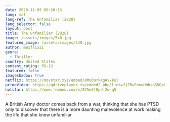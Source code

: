 ```yaml
---
date: 2020-11-05 00:28:13
lang: mal
lang-ref: The Unfamiliar (2020)
lang_selector: false
layout: post
title: The Unfamiliar (2020)
image: /assets/images/540.jpg
featured_image: /assets/images/540.jpg
author: maxflix21
genre:
  - Thriller
country: United States
content_rating: PG-13
featured: false
imageshadow: true
netflix: https://movstar.xyz/embed/8MOdurkXgAv7kol
primeVideo: https://gdriveplayer.to/embed2.php?link=fj7RwEeowHhhsqSkDp8WNQ2Yy3kXL052ayfI%252BIoZ4KnJFDEFJmuLGCa3sM5JT2K%252BnbXWjN4Sn77emE9K%252B0LswKikbEz0rgPYFlH6hH8DcTeLLi%252FlIiQXuTb3EdGug7alJCggDOK%252FTYmDvYmxx5v9d7I1TMmoIJS5u62knf0MDVcg6tb%252BPcEJkg51dVaN90J7M%253D
hotstar: https://www.fembed.com/v/875w3f8pd-2w-q5
---
```

A British Army doctor comes back from a war, thinking that she has PTSD only to discover that there is a more daunting malevolence at work making the life that she knew unfamiliar